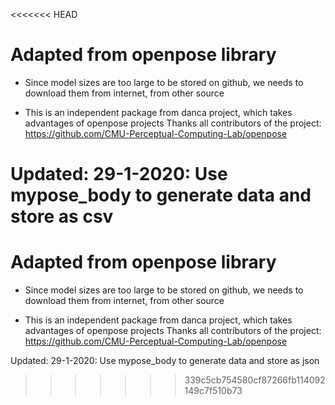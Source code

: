 <<<<<<< HEAD
# Adapted from openpose library

- Since model sizes are too large to be stored on github, we needs to download them from internet, from other source

- This is an independent package from danca project, which takes advantages of openpose projects
Thanks all contributors of the project: https://github.com/CMU-Perceptual-Computing-Lab/openpose

Updated: 29-1-2020:
Use mypose_body to generate data and store as csv 
=======
# Adapted from openpose library

- Since model sizes are too large to be stored on github, we needs to download them from internet, from other source

- This is an independent package from danca project, which takes advantages of openpose projects
Thanks all contributors of the project: https://github.com/CMU-Perceptual-Computing-Lab/openpose

Updated: 29-1-2020:
Use mypose_body to generate data and store as json 
>>>>>>> 339c5cb754580cf87266fb114092149c7f510b73
